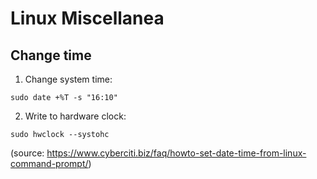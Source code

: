 # Linux Miscellanea

## Change time

1. Change system time:

```
sudo date +%T -s "16:10"
```

2. Write to hardware clock:

```
sudo hwclock --systohc
```

(source: https://www.cyberciti.biz/faq/howto-set-date-time-from-linux-command-prompt/)
